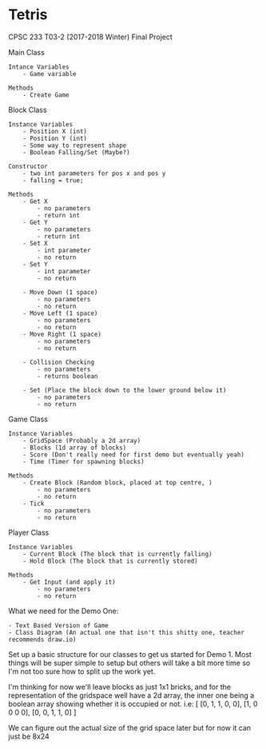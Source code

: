 # Tetris
CPSC 233 T03-2 (2017-2018 Winter) Final Project


Main Class

	Intance Variables
		- Game variable

	Methods
		- Create Game


Block Class

	Instance Variables
		- Position X (int)
		- Position Y (int)
		- Some way to represent shape
		- Boolean Falling/Set (Maybe?)

	Constructor
		- two int parameters for pos x and pos y
		- falling = true;

	Methods
		- Get X
			- no parameters
			- return int
		- Get Y
			- no parameters
			- return int
		- Set X
			- int parameter
			- no return
		- Set Y
			- int parameter
			- no return

		- Move Down (1 space)
			- no parameters
			- no return
		- Move Left (1 space)
			- no parameters
			- no return
		- Move Right (1 space)
			- no parameters
			- no return

		- Collision Checking
			- no parameters
			- returns boolean

		- Set (Place the block down to the lower ground below it)
			- no parameters
			- no return


Game Class

	Instance Variables
		- GridSpace (Probably a 2d array)
		- Blocks (1d array of blocks)
		- Score (Don't really need for first demo but eventually yeah)
		- Time (Timer for spawning blocks)

	Methods
		- Create Block (Random block, placed at top centre, )
			- no parameters
			- no return
		- Tick
			- no parameters
			- no return




Player Class

	Instance Variables
		- Current Block (The block that is currently falling)
		- Hold Block (The block that is currently stored)

	Methods
		- Get Input (and apply it)
			- no parameters
			- no return



What we need for the Demo One:

	- Text Based Version of Game
	- Class Diagram (An actual one that isn't this shitty one, teacher recommends draw.io)






Set up a basic structure for our classes to get us started for Demo 1. Most things will be super simple to setup but others will take a bit more time so I'm not too sure how to split up the work yet.

I'm thinking for now we'll leave blocks as just 1x1 bricks, and for the representation of the gridspace well have a 2d array, the inner one being a boolean array showing whether it is occupied or not. i.e: [ [0, 1, 1, 0, 0], [1, 0 0 0 0], [0, 0, 1, 1, 0] ]

We can figure out the actual size of the grid space later but for now it can just be 8x24
